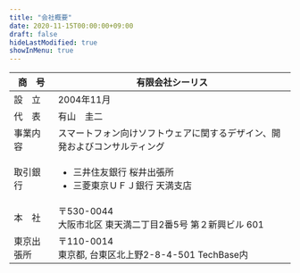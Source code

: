 ```yaml
---
title: "会社概要"
date: 2020-11-15T00:00:00+09:00
draft: false
hideLastModified: true
showInMenu: true
---
```


|  商　号  |  有限会社シーリス  |
| ---- | ---- |
|  設　立  |  2004年11月  |
|  代　表  |  有山　圭二  |
|  事業内容  |  スマートフォン向けソフトウェアに関するデザイン、開発およびコンサルティング  |
|  取引銀行  |  <ul><li>三井住友銀行 桜井出張所</li><li>三菱東京ＵＦＪ銀行 天満支店</li></ul>  |
|  本　社  |  〒530-0044<br> 大阪市北区 東天満二丁目2番5号 第２新興ビル 601  |
|  東京出張所  |  〒110-0014<br> 東京都, 台東区北上野2-8-4-501 TechBase内  |

